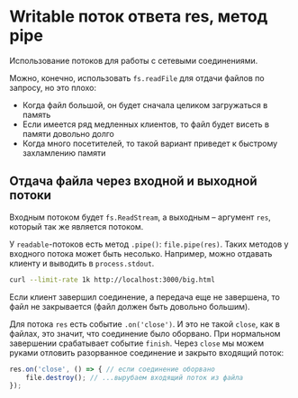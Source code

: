 # Writable поток ответа res, метод pipe
Использование потоков для работы с сетевыми соединениями.

Можно, конечно, использовать `fs.readFile` для отдачи файлов по запросу, но это плохо:

* Когда файл большой, он будет сначала целиком загружаться в память
* Если имеется ряд медленных клиентов, то файл будет висеть в памяти довольно долго
* Когда много посетителей, то такой вариант приведет к быстрому захламлению памяти

## Отдача файла через входной и выходной потоки
Входным потоком будет `fs.ReadStream`, а выходным – аргумент `res`, который так же является потоком.

У `readable`-потоков есть метод `.pipe()`: `file.pipe(res)`. Таких методов у входного потока может быть несолько. Например, можно отдавать клиенту и выводить в `process.stdout`.

```bash
curl --limit-rate 1k http://localhost:3000/big.html
```

Если клиент завершил соединение, а передача еще не завершена, то файл не закрывается (файл должен быть довольно большим).

Для потока `res` есть событие `.on('close')`. И это не такой `close`, как в файлах, это значит, что соединение было оборвано. При нормальном завершении срабатывает событие `finish`. Через `close` мы можем руками отловить разорванное соединение и закрыто входящий поток:

```js
res.on('close', () => { // если соединение оборвано
    file.destroy(); // ...вырубаем входящий поток из файла
});
```

